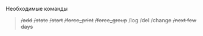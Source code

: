 Необходимые команды
> ~~/add~~
> ~~/state~~
> ~~/start~~
> ~~/force_print~~
> ~~/force_group~~
> /log
> /del
> /change
> ~~/next few days~~
